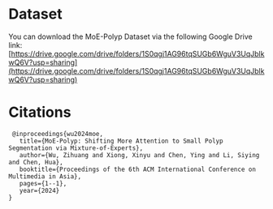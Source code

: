 # Dataset
You can download the MoE-Polyp Dataset via the following Google Drive link: [https://drive.google.com/drive/folders/1S0qgj1AG96tqSUGb6WguV3UqJblkwQ6V?usp=sharing](https://drive.google.com/drive/folders/1S0qgj1AG96tqSUGb6WguV3UqJblkwQ6V?usp=sharing)

# Citations
```
 @inproceedings{wu2024moe,
   title={MoE-Polyp: Shifting More Attention to Small Polyp Segmentation via Mixture-of-Experts},
   author={Wu, Zihuang and Xiong, Xinyu and Chen, Ying and Li, Siying and Chen, Hua},
   booktitle={Proceedings of the 6th ACM International Conference on Multimedia in Asia},
   pages={1--1},
   year={2024}
}
```
